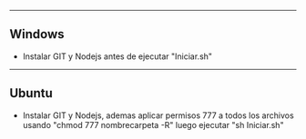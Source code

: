 ---------------------------------------------------------------------
Windows 
---------------------------------------------------------------------

* Instalar GIT y Nodejs antes de ejecutar "Iniciar.sh"

---------------------------------------------------------------------
Ubuntu 
---------------------------------------------------------------------

* Instalar GIT y Nodejs, ademas aplicar permisos 777 a todos los
archivos usando "chmod 777 nombrecarpeta -R" luego ejecutar
"sh Iniciar.sh"

